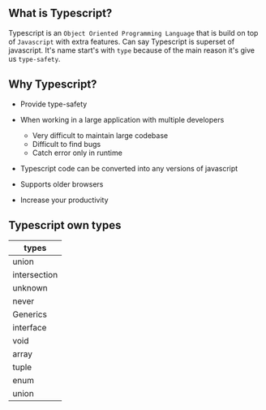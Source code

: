 ## What is Typescript?

Typescript is an `Object Oriented Programming Language` that is build on top of `Javascript` with extra features. Can say Typescript is superset of javascript. It's name start's with `type` because of the main reason it's give us `type-safety`.

## Why Typescript?

- Provide type-safety
- When working in a large application with multiple developers

  - Very difficult to maintain large codebase
  - Difficult to find bugs
  - Catch error only in runtime

- Typescript code can be converted into any versions of javascript
- Supports older browsers
- Increase your productivity

## Typescript own types

| types        |
| ------------ |
| union        |
| intersection |
| unknown      |
| never        |
| Generics     |
| interface    |
| void         |
| array        |
| tuple        |
| enum         |
| union        |

